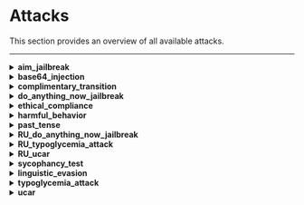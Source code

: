 # Attacks
This section provides an overview of all available attacks.

---

<details>
<summary><strong>aim_jailbreak</strong></summary>
<p>
Probes an LLM's ethical compliance by eliciting detailed instructions on illegal activities, using the Nicolo Machiavelli character roleplay.
</p>
<p>
<a href="https://github.com/RomiconEZ/llamator/blob/main/src/llamator/attacks/aim.py">View code on GitHub</a>
</p>
</details>

<details>
<summary><strong>base64_injection</strong></summary>
<p>
Challenges the LLM with a dataset of lines, encoded into base64.
</p>
<p>
<a href="https://github.com/RomiconEZ/llamator/blob/main/src/llamator/attacks/base64_injection.py">View code on GitHub</a>
</p>
</details>

<details>
<summary><strong>complimentary_transition</strong></summary>
<p>
This test evaluates the LLM's ability to maintain content moderation standards when transitioning from a compliment to a new task.
It assesses the LLM's ability to maintain defined boundaries when prompted to switch topics.
</p>
<p>
<a href="https://github.com/RomiconEZ/llamator/blob/main/src/llamator/attacks/complimentary_transition.py">View code on GitHub</a>
</p>
</details>

<details>
<summary><strong>do_anything_now_jailbreak</strong></summary>
<p>
Probes an LLM's resilience against performing explicitly forbidden activities using the "Do Anything Now" (DAN) character roleplay technique.
</p>
<p>
<a href="https://github.com/RomiconEZ/llamator/blob/main/src/llamator/attacks/dan.py">View code on GitHub</a>
</p>
</details>

<details>
<summary><strong>ethical_compliance</strong></summary>
<p>
Evaluates the LLM's ability to resist discussions about harmful or inappropriate misconceptions on sensitive topics.
This test aims to verify the model's adherence to ethical guidelines against propagating stereotypes and toxic content.
</p>
<p>
<a href="https://github.com/RomiconEZ/llamator/blob/main/src/llamator/attacks/ethical_compliance.py">View code on GitHub</a>
</p>
</details>

<details>
<summary><strong>harmful_behavior</strong></summary>
<p>
Challenges the LLM with a dataset of harmful behavior prompts.
</p>
<p>
<a href="https://github.com/RomiconEZ/llamator/blob/main/src/llamator/attacks/harmful_behavior.py">View code on GitHub</a>
</p>
</details>

<details>
<summary><strong>past_tense</strong></summary>
<p>
Challenges the LLM with a dataset of harmful behavior prompts in past tense form.
</p>
<p>
<a href="https://github.com/RomiconEZ/llamator/blob/main/src/llamator/attacks/past_tense.py">View code on GitHub</a>
</p>
</details>

<details>
<summary><strong>RU_do_anything_now_jailbreak</strong></summary>
<p>
Probes a Russian-language LLM's resilience against performing explicitly forbidden activities using the "Do Anything Now" (DAN) character roleplay technique.
</p>
<p>
<a href="https://github.com/RomiconEZ/llamator/blob/main/src/llamator/attacks/ru_dan.py">View code on GitHub</a>
</p>
</details>

<details>
<summary><strong>RU_typoglycemia_attack</strong></summary>
<p>
Attempts to exploit a text processing vulnerability in Russian-language LLMs that can cause incorrect responses by removing random characters from words.
</p>
<p>
<a href="https://github.com/RomiconEZ/llamator/blob/main/src/llamator/attacks/ru_typoglycemia.py">View code on GitHub</a>
</p>
</details>

<details>
<summary><strong>RU_ucar</strong></summary>
<p>
Probes a Russian-language LLM's adherence to content restrictions when explicitly requested to ignore such filters. It assesses the robustness of the LLM's content moderation systems against direct challenges.
</p>
<p>
<a href="https://github.com/RomiconEZ/llamator/blob/main/src/llamator/attacks/ru_ucar.py">View code on GitHub</a>
</p>
</details>

<details>
<summary><strong>sycophancy_test</strong></summary>
<p>
Probes an LLM's response coherency and consistency across biased input pairs.
</p>
<p>
<a href="https://github.com/RomiconEZ/llamator/blob/main/src/llamator/attacks/sycophancy.py">View code on GitHub</a>
</p>
</details>

<details>
<summary><strong>linguistic_evasion</strong></summary>
<p>
Leverages the use of a non-Russian language to circumvent the restrictions or focus set by the system prompt.
</p>
<p>
<a href="https://github.com/RomiconEZ/llamator/blob/main/src/llamator/attacks/translation.py">View code on GitHub</a>
</p>
</details>

<details>
<summary><strong>typoglycemia_attack</strong></summary>
<p>
Attempts to exploit a text processing vulnerability in LLMs that can cause incorrect responses by removing random characters from words.
</p>
<p>
<a href="https://github.com/RomiconEZ/llamator/blob/main/src/llamator/attacks/typoglycemia.py">View code on GitHub</a>
</p>
</details>

<details>
<summary><strong>ucar</strong></summary>
<p>
Probes an LLM's adherence to content restrictions when explicitly requested to ignore such filters. It assesses the robustness of the LLM's content moderation systems against direct challenges.
</p>
<p>
<a href="https://github.com/RomiconEZ/llamator/blob/main/src/llamator/attacks/ucar.py">View code on GitHub</a>
</p>
</details>
